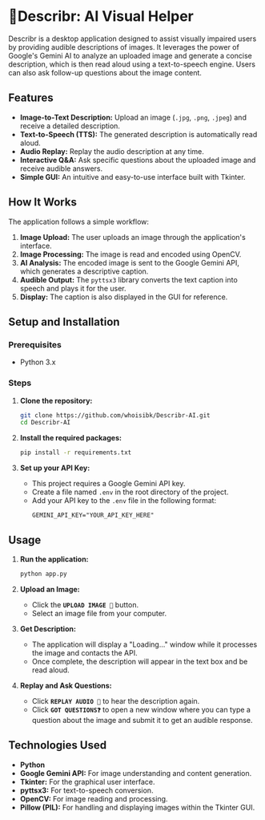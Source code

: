 # 🧠Describr: AI Visual Helper

Describr is a desktop application designed to assist visually impaired users by providing audible descriptions of images. It leverages the power of Google's Gemini AI to analyze an uploaded image and generate a concise description, which is then read aloud using a text-to-speech engine. Users can also ask follow-up questions about the image content.

## Features

-   **Image-to-Text Description:** Upload an image (`.jpg`, `.png`, `.jpeg`) and receive a detailed description.
-   **Text-to-Speech (TTS):** The generated description is automatically read aloud.
-   **Audio Replay:** Replay the audio description at any time.
-   **Interactive Q&A:** Ask specific questions about the uploaded image and receive audible answers.
-   **Simple GUI:** An intuitive and easy-to-use interface built with Tkinter.

## How It Works

The application follows a simple workflow:

1.  **Image Upload:** The user uploads an image through the application's interface.
2.  **Image Processing:** The image is read and encoded using OpenCV.
3.  **AI Analysis:** The encoded image is sent to the Google Gemini API, which generates a descriptive caption.
4.  **Audible Output:** The `pyttsx3` library converts the text caption into speech and plays it for the user.
5.  **Display:** The caption is also displayed in the GUI for reference.

## Setup and Installation

### Prerequisites

-   Python 3.x

### Steps

1.  **Clone the repository:**
    ```sh
    git clone https://github.com/whoisibk/Describr-AI.git
    cd Describr-AI
    ```

2.  **Install the required packages:**
    ```sh
    pip install -r requirements.txt
    ```

3.  **Set up your API Key:**
    -   This project requires a Google Gemini API key.
    -   Create a file named `.env` in the root directory of the project.
    -   Add your API key to the `.env` file in the following format:
        ```
        GEMINI_API_KEY="YOUR_API_KEY_HERE"
        ```

## Usage

1.  **Run the application:**
    ```sh
    python app.py
    ```

2.  **Upload an Image:**
    -   Click the **`UPLOAD IMAGE 📁`** button.
    -   Select an image file from your computer.

3.  **Get Description:**
    -   The application will display a "Loading..." window while it processes the image and contacts the API.
    -   Once complete, the description will appear in the text box and be read aloud.

4.  **Replay and Ask Questions:**
    -   Click **`REPLAY AUDIO 📢`** to hear the description again.
    -   Click **`GOT QUESTIONS❓`** to open a new window where you can type a question about the image and submit it to get an audible response.

## Technologies Used

-   **Python**
-   **Google Gemini API:** For image understanding and content generation.
-   **Tkinter:** For the graphical user interface.
-   **pyttsx3:** For text-to-speech conversion.
-   **OpenCV:** For image reading and processing.
-   **Pillow (PIL):** For handling and displaying images within the Tkinter GUI.